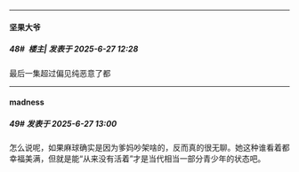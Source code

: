 ﻿
*****

####  坚果大爷  
##### 48#         楼主| 发表于 2025-6-27 12:28

最后一集超过偏见纯恶意了都


*****

####  madness  
##### 49#       发表于 2025-6-27 13:00

怎么说呢，如果麻球确实是因为爹妈吵架啥的，反而真的很无聊。她这种谁看着都幸福美满，但就是能“从来没有活着”才是当代相当一部分青少年的状态吧。

